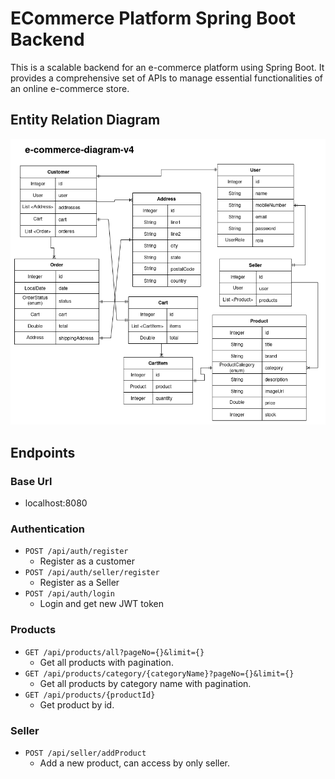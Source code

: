 # ECommerce Platform Spring Boot Backend
This is a scalable backend for an e-commerce  platform using Spring Boot. It provides a comprehensive set of APIs to manage essential functionalities of an online e-commerce store.

## Entity Relation Diagram
<img src="/src/main/resources/static/img/e-commerce-diagram-v4.png" alt="diagram">

## Endpoints
### Base Url
- localhost:8080
### Authentication
- `POST /api/auth/register`
  - Register as a customer
- `POST /api/auth/seller/register`
  - Register as a Seller
- `POST /api/auth/login`
  - Login and get new JWT token
### Products
- `GET /api/products/all?pageNo={}&limit={}`
  - Get all products with pagination.
- `GET /api/products/category/{categoryName}?pageNo={}&limit={}`
  - Get all products by category name with pagination.
- `GET /api/products/{productId}`
  - Get product by id.
### Seller
- `POST /api/seller/addProduct`
  - Add a new product, can access by only seller.